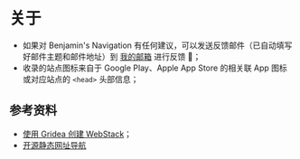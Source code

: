 # 关于

- 如果对 Benjamin's Navigation 有任何建议，可以发送反馈邮件（已自动填写好邮件主题和邮件地址）到 <a href="mailto:yylyingyunlong@hotmail.com?subject=Benjamin's%20Navigation%20%E9%97%AE%E9%A2%98%E5%8F%8D%E9%A6%88" target="_blank">我的邮箱</a> 进行反馈 👏；
- 收录的站点图标来自于 Google Play、Apple App Store 的相关联 App 图标或对应站点的 `<head>` 头部信息；

## 参考资料

- <a href="https://i.immmmm.com/gridea-theme-webstack/" target="_blank">使用 Gridea 创建 WebStack</a>；
- <a href="https://github.com/WebStackPage/WebStackPage.github.io" target="_blank">开源静态网址导航</a>
